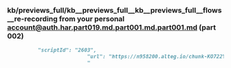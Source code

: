 ### kb/previews_full/kb__previews_full__kb__previews_full__flows__re-recording from your personal account@auth.har.part019.md.part001.md.part001.md (part 002)

```md
          "scriptId": "2603",
                          "url": "https://n958200.alteg.io/chunk-KO722YSM.js",
                          "
```

```
